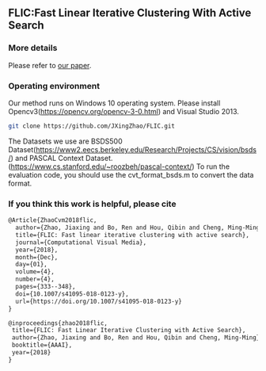## FLIC:Fast Linear Iterative Clustering With Active Search

###  More details
Please refer to [our paper](https://arxiv.org/pdf/1612.01810.pdf).

### Operating environment
Our method runs on Windows 10 operating system. 
Please install Opencv3(https://opencv.org/opencv-3-0.html) and Visual Studio 2013.
```bash
git clone https://github.com/JXingZhao/FLIC.git
```

The Datasets we use are BSDS500 Dataset(https://www2.eecs.berkeley.edu/Research/Projects/CS/vision/bsds/) and PASCAL Context Dataset. 
(https://www.cs.stanford.edu/~roozbeh/pascal-context/)
To run the evaluation code, you should use the cvt_format_bsds.m to convert the data format.







### If you think this work is helpful, please cite
```latex
@Article{ZhaoCvm2018flic,
  author={Zhao, Jiaxing and Bo, Ren and Hou, Qibin and Cheng, Ming-Ming and Rosin, Paul},
  title={FLIC: Fast linear iterative clustering with active search},
  journal={Computational Visual Media},
  year={2018},
  month={Dec},
  day={01},
  volume={4},
  number={4},
  pages={333--348},
  doi={10.1007/s41095-018-0123-y},
  url={https://doi.org/10.1007/s41095-018-0123-y}
}

@inproceedings{zhao2018flic,
 title={FLIC: Fast Linear Iterative Clustering with Active Search},
 author={Zhao, Jiaxing and Bo, Ren and Hou, Qibin and Cheng, Ming-Ming},
 booktitle={AAAI},
 year={2018}
}
```
